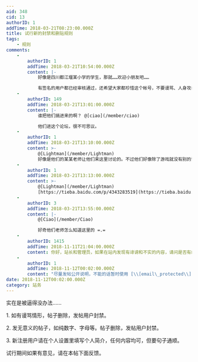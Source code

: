 ```yaml
---
aid: 348
cid: 13
authorID: 1
addTime: 2018-03-21T08:23:00.000Z
title: 试行新的封禁和删贴规则
tags:
    - 规则
comments:
    -
        authorID: 1
        addTime: 2018-03-21T10:54:00.000Z
        content: |-
            好像是四川都江堰某小学的学生，那就……欢迎小朋友吧……

            有签名的用户都已经审核通过，还希望大家都珍惜这个帐号，不要谩骂、人身攻击，尽量分享有趣的内容。
    -
        authorID: 149
        addTime: 2018-03-21T13:01:00.000Z
        content: |-
            谁把他们搞进来的啊？ @[ciao](/member/ciao)

            他们进这个论坛，很不可思议。
    -
        authorID: 1
        addTime: 2018-03-21T13:10:00.000Z
        content: >-
            @[Lightman](/member/Lightman)
            好像是他们的某某老师让他们来这里讨论的。不过他们好像除了游戏就没有别的话题了。
    -
        authorID: 1
        addTime: 2018-03-21T13:13:00.000Z
        content: >-
            @[Lightman](/member/Lightman)
            [https://tieba.baidu.com/p/4343283519](https://tieba.baidu.com/p/4343283519)
    -
        authorID: 3
        addTime: 2018-03-21T13:55:00.000Z
        content: |-
            @[Ciao](/member/Ciao)

            好奇他们老师怎么知道这里的 =.=
    -
        authorID: 1415
        addTime: 2018-11-11T21:04:00.000Z
        content: 你好，站长和管理员，如果在站内发现有诽谤和不实的内容，请问是否有邮箱或沟通渠道反馈问题和澄清。谢谢
    -
        authorID: 1
        addTime: 2018-11-12T00:02:00.000Z
        content: "尽量发帖公开说明，不能的话暂时使用 [\\[email\_protected\\]](/cdn-cgi/l/email-protection)"
date: 2018-11-12T00:02:00.000Z
category: 站务
---
```


实在是被逼得没办法……

1\. 如有谩骂情形，帖子删除，发帖用户封禁。

2\. 发无意义的帖子，如纯数字、字母等。帖子删除，发帖用户封禁。

3\. 新注册用户请在个人设置里填写个人简介，任何内容均可，但要句子通顺。

试行期间如果有意见，请在本帖下面反馈。
